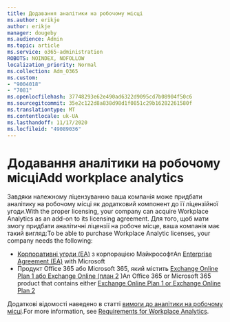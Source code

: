 ```yaml
---
title: Додавання аналітики на робочому місці
ms.author: erikje
author: erikje
manager: dougeby
ms.audience: Admin
ms.topic: article
ms.service: o365-administration
ROBOTS: NOINDEX, NOFOLLOW
localization_priority: Normal
ms.collection: Adm_O365
ms.custom:
- "9004018"
- "7081"
ms.openlocfilehash: 37748293e62e490ad6322d9095cd7b08904f50c6
ms.sourcegitcommit: 35e2c122d8a838d98d1f0851c29b16282261580f
ms.translationtype: MT
ms.contentlocale: uk-UA
ms.lasthandoff: 11/17/2020
ms.locfileid: "49089036"
---
```

# <a name="add-workplace-analytics"></a><span data-ttu-id="a9053-102">Додавання аналітики на робочому місці</span><span class="sxs-lookup"><span data-stu-id="a9053-102">Add workplace analytics</span></span>

<span data-ttu-id="a9053-103">Завдяки належному ліцензуванню ваша компанія може придбати аналітику на робочому місці як додатковий компонент до її ліцензійної угоди.</span><span class="sxs-lookup"><span data-stu-id="a9053-103">With the proper licensing, your company can acquire Workplace Analytics as an add-on to its licensing agreement.</span></span> <span data-ttu-id="a9053-104">Для того, щоб мати змогу придбати аналітичні ліцензії на робоче місце, ваша компанія має такий вигляд:</span><span class="sxs-lookup"><span data-stu-id="a9053-104">To be able to purchase Workplace Analytic licenses, your company needs the following:</span></span> 

- <span data-ttu-id="a9053-105">[Корпоративні угоди (EA)](https://docs.microsoft.com/workplace-analytics/setup/environment-requirements#enterprise-agreements) з корпорацією Майкрософт</span><span class="sxs-lookup"><span data-stu-id="a9053-105">An [Enterprise Agreement (EA)](https://docs.microsoft.com/workplace-analytics/setup/environment-requirements#enterprise-agreements) with Microsoft</span></span>
- <span data-ttu-id="a9053-106">Продукт Office 365 або Microsoft 365, який містить [Exchange Online Plan 1 або Exchange Online (план 2](https://docs.microsoft.com/workplace-analytics/setup/environment-requirements#exchange-online-plans) )</span><span class="sxs-lookup"><span data-stu-id="a9053-106">An Office 365 or Microsoft 365 product that contains either [Exchange Online Plan 1 or Exchange Online Plan 2](https://docs.microsoft.com/workplace-analytics/setup/environment-requirements#exchange-online-plans)</span></span>

<span data-ttu-id="a9053-107">Додаткові відомості наведено в статті [вимоги до аналітики на робочому місці](https://docs.microsoft.com/workplace-analytics/setup/environment-requirements).</span><span class="sxs-lookup"><span data-stu-id="a9053-107">For more information, see [Requirements for Workplace Analytics](https://docs.microsoft.com/workplace-analytics/setup/environment-requirements).</span></span> 

